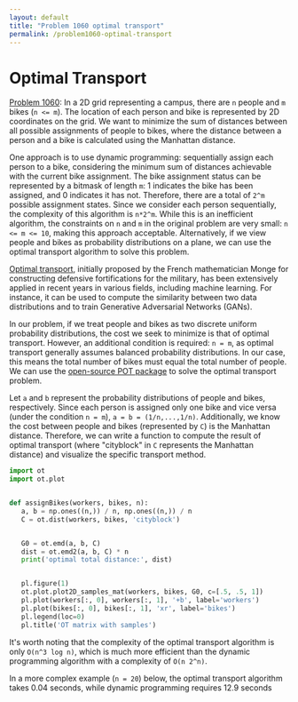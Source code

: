 ```yaml
---
layout: default
title: "Problem 1060 optimal transport"
permalink: /problem1060-optimal-transport
---
```


# Optimal Transport

[Problem 1060](https://leetcode.com/problems/missing-element-in-sorted-array/): In a 2D grid representing a campus, there are `n` people and `m` bikes (`n <= m`). The location of each person and bike is represented by 2D coordinates on the grid. We want to minimize the sum of distances between all possible assignments of people to bikes, where the distance between a person and a bike is calculated using the Manhattan distance.

One approach is to use dynamic programming: sequentially assign each person to a bike, considering the minimum sum of distances achievable with the current bike assignment. The bike assignment status can be represented by a bitmask of length `m`: 1 indicates the bike has been assigned, and 0 indicates it has not. Therefore, there are a total of `2^m` possible assignment states. Since we consider each person sequentially, the complexity of this algorithm is `n*2^m`. While this is an inefficient algorithm, the constraints on `n` and `m` in the original problem are very small: `n <= m <= 10`, making this approach acceptable. Alternatively, if we view people and bikes as probability distributions on a plane, we can use the optimal transport algorithm to solve this problem.

[Optimal transport](https://en.wikipedia.org/wiki/Transportation_theory_(mathematics)), initially proposed by the French mathematician Monge for constructing defensive fortifications for the military, has been extensively applied in recent years in various fields, including machine learning. For instance, it can be used to compute the similarity between two data distributions and to train Generative Adversarial Networks (GANs).

In our problem, if we treat people and bikes as two discrete uniform probability distributions, the cost we seek to minimize is that of optimal transport. However, an additional condition is required: `n = m`, as optimal transport generally assumes balanced probability distributions. In our case, this means the total number of bikes must equal the total number of people. We can use the [open-source POT package](https://pythonot.github.io/index.html) to solve the optimal transport problem.

Let `a` and `b` represent the probability distributions of people and bikes, respectively. Since each person is assigned only one bike and vice versa (under the condition `n = m`), `a = b = (1/n,...,1/n)`. Additionally, we know the cost between people and bikes (represented by `C`) is the Manhattan distance. Therefore, we can write a function to compute the result of optimal transport (where "cityblock" in `C` represents the Manhattan distance) and visualize the specific transport method.

```python
import ot
import ot.plot


def assignBikes(workers, bikes, n):
   a, b = np.ones((n,)) / n, np.ones((n,)) / n
   C = ot.dist(workers, bikes, 'cityblock')


   G0 = ot.emd(a, b, C)
   dist = ot.emd2(a, b, C) * n
   print('optimal total distance:', dist)


   pl.figure(1)
   ot.plot.plot2D_samples_mat(workers, bikes, G0, c=[.5, .5, 1])
   pl.plot(workers[:, 0], workers[:, 1], '+b', label='workers')
   pl.plot(bikes[:, 0], bikes[:, 1], 'xr', label='bikes')
   pl.legend(loc=0)
   pl.title('OT matrix with samples')
```

It's worth noting that the complexity of the optimal transport algorithm is only `O(n^3 log n)`, which is much more efficient than the dynamic programming algorithm with a complexity of `O(n 2^n)`.

In a more complex example (`n = 20`) below, the optimal transport algorithm takes 0.04 seconds, while dynamic programming requires 12.9 seconds
